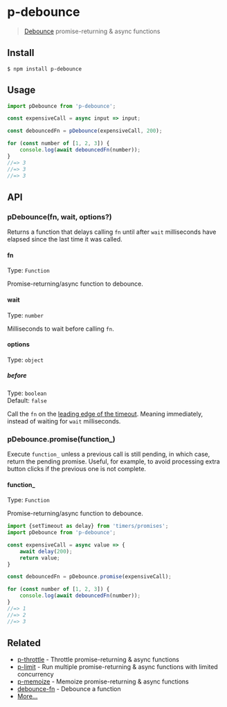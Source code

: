 # p-debounce

> [Debounce](https://css-tricks.com/debouncing-throttling-explained-examples/) promise-returning & async functions

## Install

```
$ npm install p-debounce
```

## Usage

```js
import pDebounce from 'p-debounce';

const expensiveCall = async input => input;

const debouncedFn = pDebounce(expensiveCall, 200);

for (const number of [1, 2, 3]) {
	console.log(await debouncedFn(number));
}
//=> 3
//=> 3
//=> 3
```

## API

### pDebounce(fn, wait, options?)

Returns a function that delays calling `fn` until after `wait` milliseconds have elapsed since the last time it was called.

#### fn

Type: `Function`

Promise-returning/async function to debounce.

#### wait

Type: `number`

Milliseconds to wait before calling `fn`.

#### options

Type: `object`

##### before

Type: `boolean`\
Default: `false`

Call the `fn` on the [leading edge of the timeout](https://css-tricks.com/debouncing-throttling-explained-examples/#article-header-id-1). Meaning immediately, instead of waiting for `wait` milliseconds.

### pDebounce.promise(function_)

Execute `function_` unless a previous call is still pending, in which case, return the pending promise. Useful, for example, to avoid processing extra button clicks if the previous one is not complete.

#### function_

Type: `Function`

Promise-returning/async function to debounce.

```js
import {setTimeout as delay} from 'timers/promises';
import pDebounce from 'p-debounce';

const expensiveCall = async value => {
	await delay(200);
	return value;
}

const debouncedFn = pDebounce.promise(expensiveCall);

for (const number of [1, 2, 3]) {
	console.log(await debouncedFn(number));
}
//=> 1
//=> 2
//=> 3
```

## Related

- [p-throttle](https://github.com/sindresorhus/p-throttle) - Throttle promise-returning & async functions
- [p-limit](https://github.com/sindresorhus/p-limit) - Run multiple promise-returning & async functions with limited concurrency
- [p-memoize](https://github.com/sindresorhus/p-memoize) - Memoize promise-returning & async functions
- [debounce-fn](https://github.com/sindresorhus/debounce-fn) - Debounce a function
- [More…](https://github.com/sindresorhus/promise-fun)
